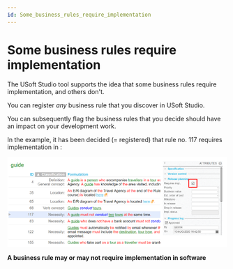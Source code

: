 ```yaml
---
id: Some_business_rules_require_implementation
---
```


# Some business rules require implementation

The USoft Studio tool supports the idea that some business rules require implementation, and others don't.

You can register *any* business rule that you discover in USoft Studio.

You can subsequently flag the business rules that you decide should have an impact on your development work.

In the example, it has been decided (= registered) that rule no. 117 requires implementation in :

![](./assets/f7bbce9d-f51b-48d8-a09e-758c08b7f224.png)

**A business rule may or may not require implementation in software**

 